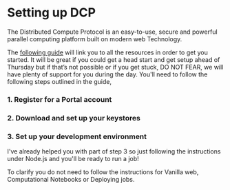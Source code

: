 # Setting up DCP
The Distributed Compute Protocol is an easy-to-use, secure and powerful parallel computing platform built on modern web
Technology. 

The [following guide](https://docs.dcp.dev/guides/developer-guide.html) will link you to all the resources in order to get you started. It will be great if you could get a head start and get setup ahead of Thursday but if that’s not possible or if you get stuck, DO NOT FEAR, we will have plenty of support for you during the day. You'll need to follow the following steps outlined in the guide,
### 1. Register for a Portal account
### 2. Download and set up your keystores
### 3. Set up your development environment
I've already helped you with part of step 3 so just following the instructions under Node.js and you'll be ready to run a job!

To clarify you do not need to follow the instructions for Vanilla web, Computational Notebooks or Deploying jobs.
